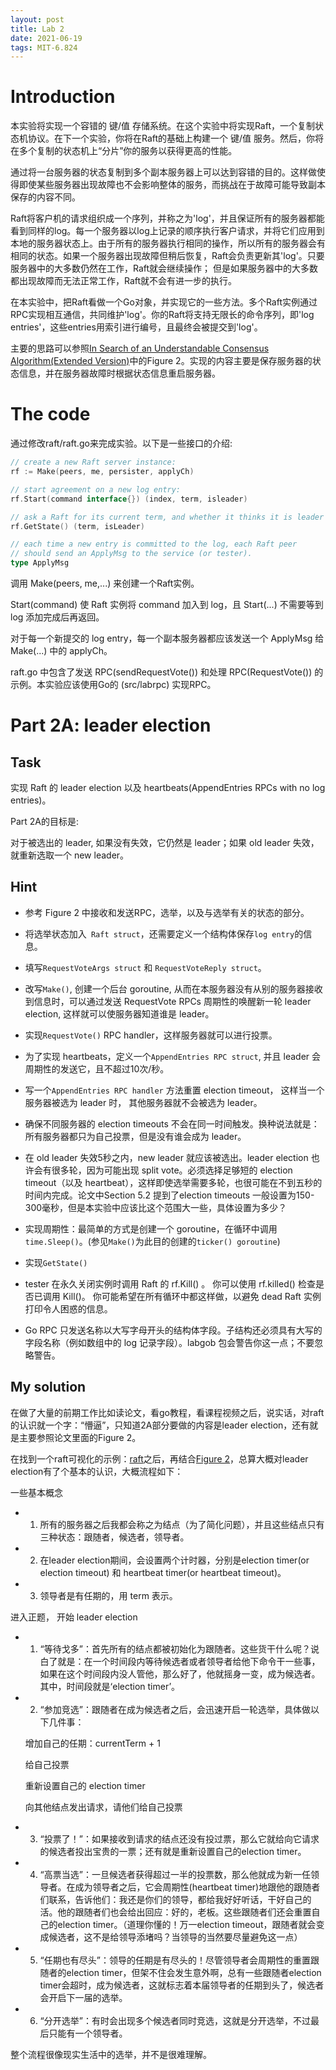```yaml
---
layout: post
title: Lab 2 
date: 2021-06-19
tags: MIT-6.824 
---
```

# Introduction
本实验将实现一个容错的 键/值 存储系统。在这个实验中将实现Raft，一个复制状态机协议。在下一个实验，你将在Raft的基础上构建一个 键/值 服务。然后，你将在多个复制的状态机上“分片”你的服务以获得更高的性能。

通过将一台服务器的状态复制到多个副本服务器上可以达到容错的目的。这样做使得即使某些服务器出现故障也不会影响整体的服务，而挑战在于故障可能导致副本保存的内容不同。

Raft将客户机的请求组织成一个序列，并称之为'log'，并且保证所有的服务器都能看到同样的log。每一个服务器以log上记录的顺序执行客户请求，并将它们应用到本地的服务器状态上。由于所有的服务器执行相同的操作，所以所有的服务器会有相同的状态。如果一个服务器出现故障但稍后恢复，Raft会负责更新其'log'。只要服务器中的大多数仍然在工作，Raft就会继续操作； 但是如果服务器中的大多数都出现故障而无法正常工作，Raft就不会有进一步的执行。

在本实验中，把Raft看做一个Go对象，并实现它的一些方法。多个Raft实例通过RPC实现相互通信，共同维护'log'。你的Raft将支持无限长的命令序列，即'log entries'，这些entries用索引进行编号，且最终会被提交到'log'。

主要的思路可以参照[In Search of an Understandable Consensus Algorithm(Extended Version)](https://pdos.csail.mit.edu/6.824/papers/raft-extended.pdf)中的Figure 2。实现的内容主要是保存服务器的状态信息，并在服务器故障时根据状态信息重启服务器。

# The code
通过修改raft/raft.go来完成实验。以下是一些接口的介绍:
```go
// create a new Raft server instance:
rf := Make(peers, me, persister, applyCh)

// start agreement on a new log entry:
rf.Start(command interface{}) (index, term, isleader)

// ask a Raft for its current term, and whether it thinks it is leader
rf.GetState() (term, isLeader)

// each time a new entry is committed to the log, each Raft peer
// should send an ApplyMsg to the service (or tester).
type ApplyMsg
```
调用 Make(peers, me,...) 来创建一个Raft实例。

Start(command) 使 Raft 实例将 command 加入到 log，且 Start(...) 不需要等到 log 添加完成后再返回。

对于每一个新提交的 log entry，每一个副本服务器都应该发送一个 ApplyMsg 给 Make(...) 中的 applyCh。

raft.go 中包含了发送 RPC(sendRequestVote()) 和处理 RPC(RequestVote()) 的示例。本实验应该使用Go的 (src/labrpc) 实现RPC。

# Part 2A: leader election
## Task
实现 Raft 的 leader election 以及 heartbeats(AppendEntries RPCs with no log entries)。

Part 2A的目标是:

对于被选出的 leader, 如果没有失效，它仍然是 leader；如果 old leader 失效，就重新选取一个 new leader。

## Hint

- 参考 Figure 2 中接收和发送RPC，选举，以及与选举有关的状态的部分。

- 将选举状态加入``` Raft struct```，还需要定义一个结构体保存``` log entry ```的信息。

- 填写``` RequestVoteArgs struct ``` 和 ``` RequestVoteReply struct ```。

- 改写``` Make() ```, 创建一个后台 goroutine, 从而在本服务器没有从别的服务器接收到信息时，可以通过发送 RequestVote RPCs 周期性的唤醒新一轮 leader election, 这样就可以使服务器知道谁是 leader。

- 实现``` RequestVote() ``` RPC handler，这样服务器就可以进行投票。

- 为了实现 heartbeats，定义一个``` AppendEntries RPC struct ```, 并且 leader 会周期性的发送它，且不超过10次/秒。

- 写一个``` AppendEntries RPC handler ``` 方法重置 election timeout， 这样当一个服务器被选为 leader 时， 其他服务器就不会被选为 leader。 

- 确保不同服务器的 election timeouts 不会在同一时间触发。换种说法就是：所有服务器都只为自己投票，但是没有谁会成为 leader。

- 在 old leader 失效5秒之内，new leader 就应该被选出。leader election 也许会有很多轮，因为可能出现 split vote。必须选择足够短的 election timeout（以及 heartbeat），这样即使选举需要多轮，也很可能在不到五秒的时间内完成。论文中Section 5.2 提到了election timeouts 一般设置为150-300毫秒，但是本实验中应该比这个范围大一些，具体设置为多少？

- 实现周期性：最简单的方式是创建一个 goroutine，在循环中调用``` time.Sleep() ```。(参见``` Make() ```为此目的创建的``` ticker() goroutine ```)

- 实现``` GetState() ```

- tester 在永久关闭实例时调用 Raft 的 rf.Kill() 。 你可以使用 rf.killed() 检查是否已调用 Kill()。 你可能希望在所有循环中都这样做，以避免 dead Raft 实例打印令人困惑的信息。

- Go RPC 只发送名称以大写字母开头的结构体字段。子结构还必须具有大写的字段名称（例如数组中的 log 记录字段）。labgob 包会警告你这一点；不要忽略警告。

## My solution

在做了大量的前期工作比如读论文，看go教程，看课程视频之后，说实话，对raft的认识就一个字：“懵逼”，只知道2A部分要做的内容是leader election，还有就是主要参照论文里面的Figure 2。

在找到一个raft可视化的示例：[raft](http://thesecretlivesofdata.com/raft/)之后，再结合[Figure 2](https://pdos.csail.mit.edu/6.824/papers/raft-extended.pdf)，总算大概对leader election有了个基本的认识，大概流程如下：

一些基本概念

- 1. 所有的服务器之后我都会称之为结点（为了简化问题），并且这些结点只有三种状态：跟随者，候选者，领导者。

- 2. 在leader election期间，会设置两个计时器，分别是election timer(or election timeout) 和 heartbeat timer(or heartbeat timeout)。

- 3. 领导者是有任期的，用 term 表示。

进入正题， 开始 leader election

- 1. “等待戈多”：首先所有的结点都被初始化为跟随者。这些货干什么呢？说白了就是：在一个时间段内等待候选者或者领导者给他下命令干一些事，如果在这个时间段内没人管他，那么好了，他就摇身一变，成为候选者。其中，时间段就是‘election timer’。

- 2. “参加竞选”：跟随者在成为候选者之后，会迅速开启一轮选举，具体做以下几件事：

  增加自己的任期：currentTerm + 1
  
  给自己投票
  
  重新设置自己的 election timer
  
  向其他结点发出请求，请他们给自己投票
 
- 3. “投票了！”：如果接收到请求的结点还没有投过票，那么它就给向它请求的候选者投出宝贵的一票；还有就是重新设置自己的election timer。

- 4. “高票当选”：一旦候选者获得超过一半的投票数，那么他就成为新一任领导者。在成为领导者之后，它会周期性(heartbeat timer)地跟他的跟随者们联系，告诉他们：我还是你们的领导，都给我好好听话，干好自己的活。他的跟随者们也会给出回应：好的，老板。这些跟随者们还会重置自己的election timer。（道理你懂的！万一election timeout，跟随者就会变成候选者，这不是给领导添堵吗？当领导的当然要尽量避免这一点）

- 5. “任期也有尽头”：领导的任期是有尽头的！尽管领导者会周期性的重置跟随者的election timer，但架不住会发生意外啊，总有一些跟随者election timer会超时，成为候选者，这就标志着本届领导者的任期到头了，候选者会开启下一届的选举。

- 6. “分开选举”：有时会出现多个候选者同时竞选，这就是分开选举，不过最后只能有一个领导者。
  
整个流程很像现实生活中的选举，并不是很难理解。
